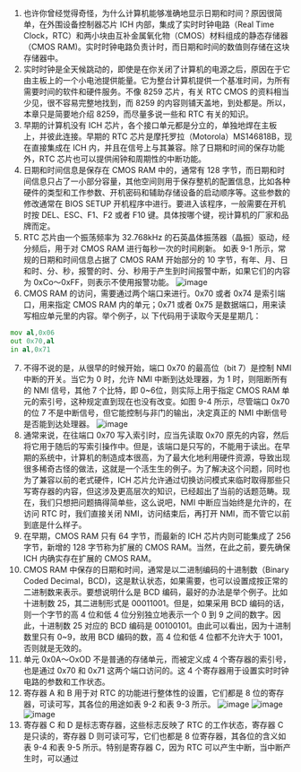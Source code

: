 1. 也许你曾经觉得奇怪，为什么计算机能够准确地显示日期和时间？原因很简单，在外围设备控制器芯片 ICH 内部，集成了实时时钟电路（Real Time Clock，RTC）和两小块由互补金属氧化物（CMOS）材料组成的静态存储器（CMOS RAM)。实时时钟电路负责计时，而日期和时间的数值则存储在这块存储器中。
2. 实时时钟是全天候跳动的，即使是在你关闭了计算机的电源之后，原因在于它由主板上的一个小电池提供能量。它为整台计算机提供一个基准时间，为所有需要时间的软件和硬件服务。不像 8259 芯片，有关 RTC CMOS 的资料相当少见，很不容易完整地找到，而 8259 的内容则铺天盖地，到处都是。所以，本章只是简要地介绍 8259，而尽量多说一些和 RTC 有关的知识。
3. 早期的计算机没有 ICH 芯片，各个接口单元都是分立的，单独地焊在主板上，并彼此连接。早期的 RTC 芯片是摩托罗拉（Motorola）MS146818B，现在直接集成在 ICH 内，并且在信号上与其兼容。除了日期和时间的保存功能外，RTC 芯片也可以提供闹钟和周期性的中断功能。
4. 日期和时间信息是保存在 CMOS RAM 中的，通常有 128 字节，而日期和时间信息只占了一小部分容量，其他空间则用于保存整机的配置信息，比如各种硬件的类型和工作参数、开机密码和辅助存储设备的启动顺序等。这些参数的修改通常在 BIOS SETUP 开机程序中进行。要进入该程序，一般需要在开机时按 DEL、ESC、F1、F2 或者 F10 键。具体按哪个键，视计算机的厂家和品牌而定。
5. RTC 芯片由一个振荡频率为 32.768kHz 的石英晶体振荡器（晶振）驱动，经分频后，用于对 CMOS RAM 进行每秒一次的时间刷新。
如表 9-1 所示，常规的日期和时间信息占据了 CMOS RAM 开始部分的 10 字节，有年、月、日和时、分、秒，报警的时、分、秒用于产生到时间报警中断，如果它们的内容为 0xCo～0xFF，则表示不使用报警功能。
![image](https://user-images.githubusercontent.com/32811372/207762581-b1a84af9-4b7b-43cc-b897-8d85ca0e3a06.png)
6. CMOS RAM 的访问，需要通过两个端口来进行。0x70 或者 0x74 是索引端口，用来指定 CMOS RAM 内的单元；0x71 或者 0x75 是数据端口，用来读写相应单元里的内容。举个例子，以
下代码用于读取今天是星期几：
``` asm
mov al,0x06
out 0x70,al
in al,0x71
```
7. 不得不说的是，从很早的时候开始，端口 0x70 的最高位（bit 7）是控制 NMI 中断的开关。当它为 0 时，允许 NMI 中断到达处理器，为 1 时，则阻断所有的 NMI 信号，其他 7 个比特，即 0~6位，则实际上用于指定 CMOS RAM 单元的索引号，这种规定直到现在也没有改变。如图 9-4 所示，尽管端口 0x70 的位 7 不是中断信号，但它能控制与非门的输出，决定真正的 NMI 中断信号是否能到达处理器。
![image](https://user-images.githubusercontent.com/32811372/207763410-4ca8f88a-fd6e-4ff5-8d94-5c37190365c7.png)
8. 通常来说，在往端口 0x70 写入索引时，应当先读取 0x70 原先的内容，然后将它用于随后的写索引操作中。但是，该端口是只写的，不能用于读出。在早期的系统中，计算机的制造成本很高，为了最大化地利用硬件资源，导致出现很多稀奇古怪的做法，这就是一个活生生的例子。为了解决这个问题，同时也为了兼容以前的老式硬件，ICH 芯片允许通过切换访问模式来临时取得那些只写寄存器的内容，但这涉及更高层次的知识，已经超出了当前的话题范畴。现在，我们只想把问题搞得简单些，这么说吧，NMI 中断应当始终是允许的，在访问 RTC 时，我们直接关闭 NMI，访问结束后，再打开 NMI，而不管它以前到底是什么样子。
9. 在早期，CMOS RAM 只有 64 字节，而最新的 ICH 芯片内则可能集成了 256 字节，新增的 128 字节称为扩展的 CMOS RAM。当然，在此之前，要先确保 ICH 内确实存在扩展的 CMOS RAM。
10. CMOS RAM 中保存的日期和时间，通常是以二进制编码的十进制数（Binary Coded Decimal，BCD)，这是默认状态，如果需要，也可以设置成按正常的二进制数来表示。要想说明什么是 BCD 编码，最好的办法是举个例子。比如十进制数 25，其二进制形式是 00011001。但是，如果采用 BCD 编码的话，则一个字节的高 4 位和低 4 位分别独立地表示一个 0 到 9 之间的数字。因此，十进制数 25 对应的 BCD 编码是 00100101。由此可以看出，因为十进制数里只有 0~9，故用 BCD 编码的数，高 4 位和低 4 位都不允许大于 1001，否则就是无效的。
11. 单元 0x0A～OxOD 不是普通的存储单元，而被定义成 4 个寄存器的索引号，也是通过 0x70 和 0x71 这两个端口访问的。这 4 个寄存器用于设置实时时钟电路的参数和工作状态。
12. 寄存器 A 和 B 用于对 RTC 的功能进行整体性的设置，它们都是 8 位的寄存器，可读可写，其各位的用途如表 9-2 和表 9-3 所示。
![image](https://user-images.githubusercontent.com/32811372/207764971-72e75a50-2187-45d1-b8a6-8bdfb2c5c0ce.png)
![image](https://user-images.githubusercontent.com/32811372/207765371-026cac37-2079-45b4-acf9-3a9d0630409a.png)
![image](https://user-images.githubusercontent.com/32811372/207765309-a65357d9-57dc-48a6-b4e2-5047b530e147.png)
13. 寄存器 C 和 D 是标志寄存器，这些标志反映了 RTC 的工作状态，寄存器 C 是只读的，寄存器 D 则可读可写，它们也都是 8 位寄存器，其各位的含义如表 9-4 和表 9-5 所示。特别是寄存器 C，因为 RTC 可以产生中断，当中断产生时，可以通过
